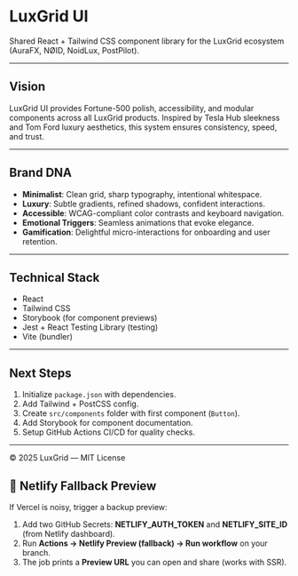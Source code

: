 # LuxGrid UI

Shared React + Tailwind CSS component library for the LuxGrid ecosystem (AuraFX, NØID, NoidLux, PostPilot).

---

## Vision
LuxGrid UI provides Fortune-500 polish, accessibility, and modular components across all LuxGrid products. Inspired by Tesla Hub sleekness and Tom Ford luxury aesthetics, this system ensures consistency, speed, and trust.

---

## Brand DNA
- **Minimalist**: Clean grid, sharp typography, intentional whitespace.  
- **Luxury**: Subtle gradients, refined shadows, confident interactions.  
- **Accessible**: WCAG-compliant color contrasts and keyboard navigation.  
- **Emotional Triggers**: Seamless animations that evoke elegance.  
- **Gamification**: Delightful micro-interactions for onboarding and user retention.

---

## Technical Stack
- React  
- Tailwind CSS  
- Storybook (for component previews)  
- Jest + React Testing Library (testing)  
- Vite (bundler)  

---

## Next Steps
1. Initialize `package.json` with dependencies.  
2. Add Tailwind + PostCSS config.  
3. Create `src/components` folder with first component (`Button`).  
4. Add Storybook for component documentation.  
5. Setup GitHub Actions CI/CD for quality checks.  

---

© 2025 LuxGrid — MIT License

## 🧪 Netlify Fallback Preview
If Vercel is noisy, trigger a backup preview:
1) Add two GitHub Secrets: **NETLIFY_AUTH_TOKEN** and **NETLIFY_SITE_ID** (from Netlify dashboard).
2) Run **Actions → Netlify Preview (fallback) → Run workflow** on your branch.
3) The job prints a **Preview URL** you can open and share (works with SSR).
